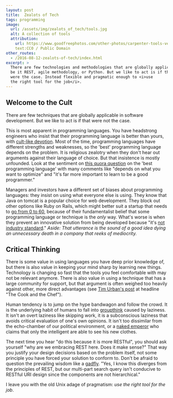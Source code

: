 ```yaml
---
layout: post
title:  Zealots of Tech
tags: programming
image:
  url: /assets/img/zealots_of_tech/tools.jpg
  alt: A collection of tools
  attribution:
    url: https://www.goodfreephotos.com/other-photos/carpenter-tools-vector-clipart.jpg.php
    text:CC0 / Public Domain
other_routes:
  - /2016-08-12-zealots-of-tech/index.html
excerpt: >
  There are few technologies and methodologies that are globally applicable in software development,
  be it REST, agile methodology, or Python. But we like to act is if that
  were the case. Instead flexible and pragmatic enough to <i>use
  the right tool for the job</i>.
---
```


## Welcome to the Cult

There are few techniques that are globally applicable in software
development. But we like to act is if that were not the case.

This is most apparent in programming languages. You have headstrong
engineers who insist that their programming language is better than
yours, with [cult-like
devotion](https://www.reddit.com/r/haskell/comments/3of8zk/the_cult_of_haskell_is_my_favourite_programming/).
Most of the time, programming languages have different strengths and
weaknesses, so the 'best' programming language depends on the
problem. It is religious zealotry when they don't hear out arguments
against their language of choice. But that insistence is mostly
unfounded. Look at the sentiment on [this quora
question](https://www.quora.com/What-are-the-best-programming-languages-to-learn-today)
on the 'best programming language' with many comments like "depends on
what you want to optimize" and "it's far more important to learn to be
a good programmer."

Managers and investors have a different set of biases about
programming languages: they insist on using what everyone else is
using. They know that Java on tomcat is a popular choice for web
development. They block out other options like Ruby on Rails, which
might better suit a startup that needs to [go from 0 to
60](https://www.minddigital.com/ruby-on-rails-for-robust-and-rapid-development/),
because of their fundamentalist belief that some programming language
or technique is the *only* way. What's worse is when they prevent an
innovative solution from being developed because "it's [not industry
standard](http://paulgraham.com/icad.html)." _Aside: That utterance is
the sound of a good idea dying an unnecessary death in a company that
reeks of mediocrity._

## Critical Thinking

There is some value in using languages you have deep prior knowledge
of, but there is also value in keeping your mind sharp by learning new
things. Technology is changing so fast that the tools you feel
comfortable with may not be relevant anymore. There is also value in
using a technique that has a large community for support, but that
argument is often weighed too heavily against other, more direct
advantages (see [Tim Urban's
post](http://waitbutwhy.com/2015/11/the-cook-and-the-chef-musks-secret-sauce.html)
at headline "The Cook and the Chef").

Human tendency is to jump on the hype bandwagon and follow the
crowd. It is the underlying habit of humans to fall into
[groupthink](https://en.wikipedia.org/wiki/Groupthink) caused by
laziness. It isn't an overt laziness like skipping work, it is a
subconscious laziness that avoids critical evaluation of one's own
opinions. It isn't too dissimilar from the echo-chamber of our
political environment, or a [naked
emperor](https://en.wikipedia.org/wiki/The_Emperor%27s_New_Clothes)
who claims that only the intelligent are able to see his new clothes.

The next time you hear "do this because it is more RESTful", you
should ask yourself "why are we embracing REST here. Does it make
sense?" That way you justify your design decisions based on the
problem itself, not some principle you have forced your solution to
conform to. Don't be afraid to question the prevailing wisdom like a
[gadfly](https://en.wikipedia.org/wiki/Social_gadfly). "Yes, I know
this diverges from the principles of REST, but our multi-part search
query isn't conducive to RESTful URI design since the components are
not hierarchical."

I leave you with the old Unix adage of pragmatism: _use the right tool
for the job_.
